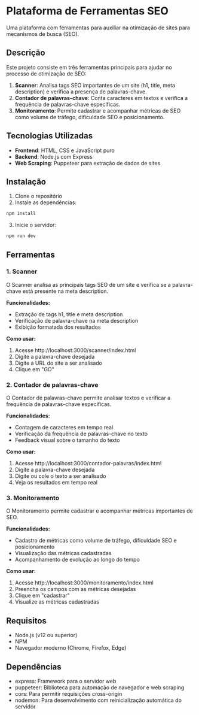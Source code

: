 # Plataforma de Ferramentas SEO

Uma plataforma com ferramentas para auxiliar na otimização de sites para mecanismos de busca (SEO).

## Descrição

Este projeto consiste em três ferramentas principais para ajudar no processo de otimização de SEO:

1. **Scanner**: Analisa tags SEO importantes de um site (h1, title, meta description) e verifica a presença de palavras-chave.
2. **Contador de palavras-chave**: Conta caracteres em textos e verifica a frequência de palavras-chave específicas.
3. **Monitoramento**: Permite cadastrar e acompanhar métricas de SEO como volume de tráfego, dificuldade SEO e posicionamento.

## Tecnologias Utilizadas

- **Frontend**: HTML, CSS e JavaScript puro
- **Backend**: Node.js com Express
- **Web Scraping**: Puppeteer para extração de dados de sites

## Instalação

1. Clone o repositório
2. Instale as dependências:

```bash
npm install
```

3. Inicie o servidor:

```bash
npm run dev
```

## Ferramentas

### 1. Scanner

O Scanner analisa as principais tags SEO de um site e verifica se a palavra-chave está presente na meta description.

**Funcionalidades:**
- Extração de tags h1, title e meta description
- Verificação de palavra-chave na meta description
- Exibição formatada dos resultados

**Como usar:**
1. Acesse http://localhost:3000/scanner/index.html
2. Digite a palavra-chave desejada
3. Digite a URL do site a ser analisado
4. Clique em "GO"

### 2. Contador de palavras-chave

O Contador de palavras-chave permite analisar textos e verificar a frequência de palavras-chave específicas.

**Funcionalidades:**
- Contagem de caracteres em tempo real
- Verificação da frequência de palavras-chave no texto
- Feedback visual sobre o tamanho do texto

**Como usar:**
1. Acesse http://localhost:3000/contador-palavras/index.html
2. Digite a palavra-chave desejada
3. Digite ou cole o texto a ser analisado
4. Veja os resultados em tempo real

### 3. Monitoramento

O Monitoramento permite cadastrar e acompanhar métricas importantes de SEO.

**Funcionalidades:**
- Cadastro de métricas como volume de tráfego, dificuldade SEO e posicionamento
- Visualização das métricas cadastradas
- Acompanhamento de evolução ao longo do tempo

**Como usar:**
1. Acesse http://localhost:3000/monitoramento/index.html
2. Preencha os campos com as métricas desejadas
3. Clique em "cadastrar"
4. Visualize as métricas cadastradas

## Requisitos

- Node.js (v12 ou superior)
- NPM
- Navegador moderno (Chrome, Firefox, Edge)

## Dependências

- express: Framework para o servidor web
- puppeteer: Biblioteca para automação de navegador e web scraping
- cors: Para permitir requisições cross-origin
- nodemon: Para desenvolvimento com reinicialização automática do servidor